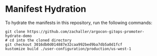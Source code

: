 # Manifest Hydration

To hydrate the manifests in this repository, run the following commands:

```shell
git clone https://github.com/zachaller/argocon-gitops-promoter-hydrate-demo
# cd into the cloned directory
git checkout 3016db0d014887e32caa992bed9ba7db5a0d1fcf
kustomize build ./user-configuration/production/us-west-1
```
